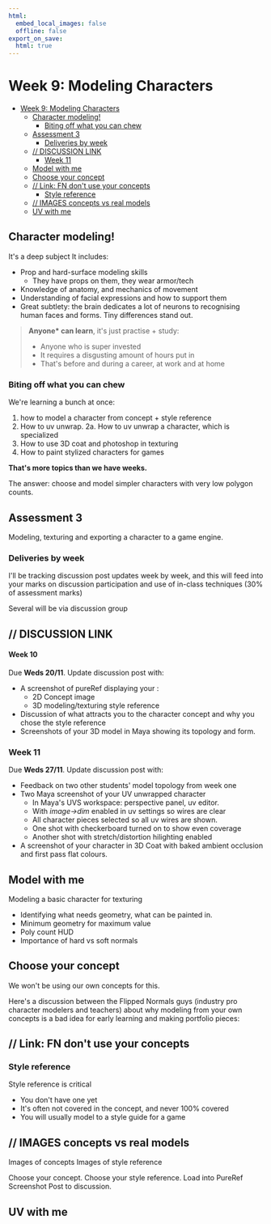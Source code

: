 ```yaml
---
html:
  embed_local_images: false
  offline: false
export_on_save:
  html: true
---
```

# Week 9: Modeling Characters


<!-- @import "[TOC]" {cmd="toc" depthFrom=1 depthTo=3 orderedList=false} -->

<!-- code_chunk_output -->

- [Week 9: Modeling Characters](#week-9-modeling-characters)
  - [Character modeling!](#character-modeling)
    - [Biting off what you can chew](#biting-off-what-you-can-chew)
  - [Assessment 3](#assessment-3)
    - [Deliveries by week](#deliveries-by-week)
  - [// DISCUSSION LINK](#discussion-link)
    - [Week 11](#week-11)
  - [Model with me](#model-with-me)
  - [Choose your concept](#choose-your-concept)
  - [// Link: FN don't use your concepts](#link-fn-dont-use-your-concepts)
    - [Style reference](#style-reference)
  - [// IMAGES concepts vs real models](#images-concepts-vs-real-models)
  - [UV with me](#uv-with-me)

<!-- /code_chunk_output -->

## Character modeling!

It's a deep subject
It includes:
* Prop and hard-surface modeling skills
  - They have props on them, they wear armor/tech
* Knowledge of anatomy, and mechanics of movement 
* Understanding of facial expressions and how to support them
* Great subtlety: the brain dedicates a lot of neurons to recognising human faces and forms. Tiny differences stand out.


>**Anyone\* can learn**, it's just practise + study:
>- Anyone who is super invested
>- It requires a disgusting amount of hours put in
>- That's before and during a career, at work and at home

### Biting off what you can chew

We're learning a bunch at once: 
1. how to model a character from concept + style reference 
2. How to uv unwrap.
2a. How to uv unwrap a character, which is specialized
3. How to use 3D coat and photoshop in texturing
4. How to paint stylized characters for games
  
**That's more topics than we have weeks.**

The answer: choose and model simpler characters with very low polygon counts.

## Assessment 3

Modeling, texturing and exporting a character to a game engine.

### Deliveries by week

I'll be tracking discussion post updates week by week, and this will feed into your marks on discussion participation and use of in-class techniques (30% of assessment marks)

Several will be via discussion group
## // DISCUSSION LINK

#### Week 10

Due **Weds 20/11**. Update discussion post with:
* A screenshot of pureRef displaying your :
  - 2D Concept image
  - 3D modeling/texturing style reference
* Discussion of what attracts you to the character concept and why you chose the style reference
* Screenshots of your 3D model in Maya showing its topology and form.

### Week 11

Due **Weds 27/11**. Update discussion post with:
* Feedback on two other students' model topology from week one
* Two Maya screenshot of your UV unwrapped character
  * In Maya's UVS workspace: perspective panel, uv editor.
  * With _image->dim_ enabled in uv settings so wires are clear
  * All character pieces selected so all uv wires are shown.
  * One shot with checkerboard turned on to show even coverage
  * Another shot with stretch/distortion hilighting enabled 
* A screenshot of your character in 3D Coat with baked ambient occlusion and first pass flat colours.

## Model with me

Modeling a basic character for texturing

* Identifying what needs geometry, what can be painted in.
* Minimum geometry for maximum value
* Poly count HUD
* Importance of hard vs soft normals

## Choose your concept

We won't be using our own concepts for this.

Here's a discussion between the Flipped Normals guys (industry pro character modelers and teachers) about why modeling from your own concepts is a bad idea for early learning and making portfolio pieces:
## // Link: FN don't use your concepts

### Style reference

Style reference is critical
* You don't have one yet
* It's often not covered in the concept, and never 100% covered
* You will usually model to a style guide for a game
  
## // IMAGES concepts vs real models

Images of concepts
Images of style reference

Choose your concept.
Choose your style reference.
Load into PureRef
Screenshot
Post to discussion.

## UV with me
